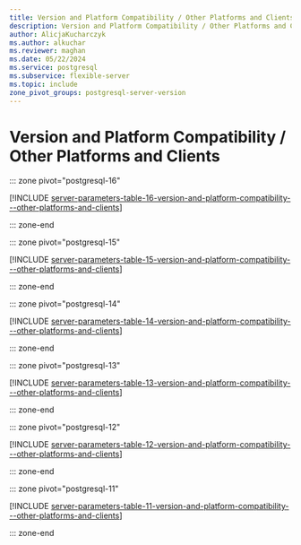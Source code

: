 ```yaml
---
title: Version and Platform Compatibility / Other Platforms and Clients server parameters
description: Version and Platform Compatibility / Other Platforms and Clients server parameters for Azure Database for PostgreSQL - Flexible Server.
author: AlicjaKucharczyk
ms.author: alkuchar
ms.reviewer: maghan
ms.date: 05/22/2024
ms.service: postgresql
ms.subservice: flexible-server
ms.topic: include
zone_pivot_groups: postgresql-server-version
---
```

# Version and Platform Compatibility / Other Platforms and Clients


::: zone pivot="postgresql-16"

[!INCLUDE [server-parameters-table-16-version-and-platform-compatibility---other-platforms-and-clients](./includes/server-parameters-table-16-version-and-platform-compatibility---other-platforms-and-clients.md)]

::: zone-end


::: zone pivot="postgresql-15"

[!INCLUDE [server-parameters-table-15-version-and-platform-compatibility---other-platforms-and-clients](./includes/server-parameters-table-15-version-and-platform-compatibility---other-platforms-and-clients.md)]

::: zone-end


::: zone pivot="postgresql-14"

[!INCLUDE [server-parameters-table-14-version-and-platform-compatibility---other-platforms-and-clients](./includes/server-parameters-table-14-version-and-platform-compatibility---other-platforms-and-clients.md)]

::: zone-end


::: zone pivot="postgresql-13"

[!INCLUDE [server-parameters-table-13-version-and-platform-compatibility---other-platforms-and-clients](./includes/server-parameters-table-13-version-and-platform-compatibility---other-platforms-and-clients.md)]

::: zone-end


::: zone pivot="postgresql-12"

[!INCLUDE [server-parameters-table-12-version-and-platform-compatibility---other-platforms-and-clients](./includes/server-parameters-table-12-version-and-platform-compatibility---other-platforms-and-clients.md)]

::: zone-end


::: zone pivot="postgresql-11"

[!INCLUDE [server-parameters-table-11-version-and-platform-compatibility---other-platforms-and-clients](./includes/server-parameters-table-11-version-and-platform-compatibility---other-platforms-and-clients.md)]

::: zone-end


